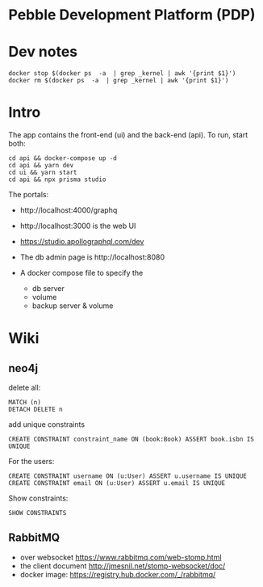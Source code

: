 # Pebble Development Platform (PDP)

# Dev notes

```
docker stop $(docker ps  -a  | grep _kernel | awk '{print $1}')
docker rm $(docker ps  -a  | grep _kernel | awk '{print $1}')
```

# Intro

The app contains the front-end (ui) and the back-end (api). To run, start both:

```
cd api && docker-compose up -d
cd api && yarn dev
cd ui && yarn start
cd api && npx prisma studio
```

The portals:

- http://localhost:4000/graphq
- http://localhost:3000 is the web UI
- https://studio.apollographql.com/dev
- The db admin page is http://localhost:8080

- A docker compose file to specify the
  - db server
  - volume
  - backup server & volume

# Wiki

## neo4j

delete all:

```cypher
MATCH (n)
DETACH DELETE n
```

add unique constraints

```
CREATE CONSTRAINT constraint_name ON (book:Book) ASSERT book.isbn IS UNIQUE
```

For the users:

```
CREATE CONSTRAINT username ON (u:User) ASSERT u.username IS UNIQUE
CREATE CONSTRAINT email ON (u:User) ASSERT u.email IS UNIQUE
```

Show constraints:

```
SHOW CONSTRAINTS
```

## RabbitMQ

- over websocket https://www.rabbitmq.com/web-stomp.html
- the client document http://jmesnil.net/stomp-websocket/doc/
- docker image: https://registry.hub.docker.com/_/rabbitmq/
